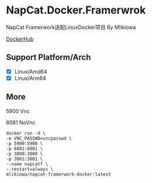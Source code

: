 # NapCat.Docker.Framerwrok
NapCat Framerwork适配LinuxDocker项目 By Mlikiowa

[DockerHub](https://hub.docker.com/r/mlikiowa/napcat-framerwork-docker)

## Support Platform/Arch
- [x] Linux/Amd64
- [x] Linux/Arm64

## More
5900 Vnc

6081 NoVnc

```
docker run -d \
-e VNC_PASSWD=vncpasswd \
-p 5900:5900 \
-p 6081:6081 \
-p 3000:3000 \
-p 3001:3001 \
--name napcatf \
--restart=always \
mlikiowa/napcat-framerwork-docker:latest
```
